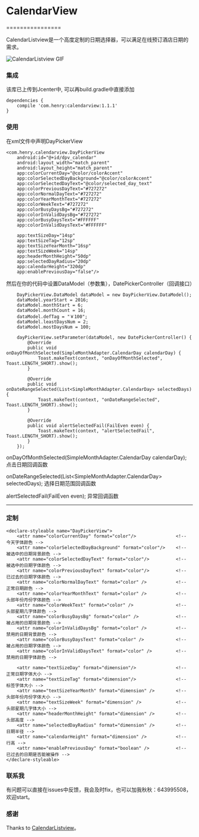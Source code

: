 # CalendarView
================

CalendarListview是一个高度定制的日期选择器，可以满足在线预订酒店日期的需求。

![CalendarListview GIF](https://github.com/traex/CalendarListview/blob/master/demo.gif)
 
### 集成
该库已上传到Jcenter中, 可以再build.gradle中直接添加

	dependencies {
	    compile 'com.henry:calendarview:1.1.1'
	}
 
### 使用
 
在xml文件中声明DayPickerView


    <com.henry.calendarview.DayPickerView
        android:id="@+id/dpv_calendar"
        android:layout_width="match_parent"
        android:layout_height="match_parent"
        app:colorCurrentDay="@color/colorAccent"
        app:colorSelectedDayBackground="@color/colorAccent"
        app:colorSelectedDayText="@color/selected_day_text"
        app:colorPreviousDayText="#727272"
        app:colorNormalDayText="#727272"
        app:colorYearMonthText="#727272"
        app:colorWeekText="#727272"
        app:colorBusyDaysBg="#727272"
        app:colorInValidDaysBg="#727272"
        app:colorBusyDaysText="#FFFFFF"
        app:colorInValidDaysText="#FFFFFF"

        app:textSizeDay="14sp"
        app:textSizeTag="12sp"
        app:textSizeYearMonth="16sp"
        app:textSizeWeek="14sp"
        app:headerMonthHeight="50dp"
        app:selectedDayRadius="20dp"
        app:calendarHeight="320dp"
        app:enablePreviousDay="false"/>
         


然后在你的代码中设置DataModel（参数集），DatePickerController（回调接口）

        DayPickerView.DataModel dataModel = new DayPickerView.DataModel();
        dataModel.yearStart = 2016;
        dataModel.monthStart = 6;
        dataModel.monthCount = 16;
        dataModel.defTag = "￥100";
        dataModel.leastDaysNum = 2;
        dataModel.mostDaysNum = 100;

		dayPickerView.setParameter(dataModel, new DatePickerController() {
            @Override
            public void onDayOfMonthSelected(SimpleMonthAdapter.CalendarDay calendarDay) {
                Toast.makeText(context, "onDayOfMonthSelected", Toast.LENGTH_SHORT).show();
            }

            @Override
            public void onDateRangeSelected(List<SimpleMonthAdapter.CalendarDay> selectedDays) {
                Toast.makeText(context, "onDateRangeSelected", Toast.LENGTH_SHORT).show();
            }

            @Override
            public void alertSelectedFail(FailEven even) {
                Toast.makeText(context, "alertSelectedFail", Toast.LENGTH_SHORT).show();
            }
        });

onDayOfMonthSelected(SimpleMonthAdapter.CalendarDay calendarDay);          点击日期回调函数

onDateRangeSelected(List<SimpleMonthAdapter.CalendarDay> selectedDays);    选择日期范围回调函数

alertSelectedFail(FailEven even);										   异常回调函数

---

### 定制

    <declare-styleable name="DayPickerView">
        <attr name="colorCurrentDay" format="color"/>               <!-- 今天字体颜色 -->
        <attr name="colorSelectedDayBackground" format="color"/>    <!-- 被选中的日期背景颜色 -->
        <attr name="colorSelectedDayText" format="color"/>          <!-- 被选中的日期字体颜色 -->
        <attr name="colorPreviousDayText" format="color"/>          <!-- 已过去的日期字体颜色 -->
        <attr name="colorNormalDayText" format="color" />           <!-- 正常日期颜色 -->
        <attr name="colorYearMonthText" format="color" />           <!-- 头部年份月份字体颜色 -->
        <attr name="colorWeekText" format="color" />                <!-- 头部星期几字体颜色 -->
        <attr name="colorBusyDaysBg" format="color" />              <!-- 被占用的日期背景颜色 -->
        <attr name="colorInValidDaysBg" format="color" />           <!-- 禁用的日期背景颜色 -->
        <attr name="colorBusyDaysText" format="color" />            <!-- 被占用的日期字体颜色 -->
        <attr name="colorInValidDaysText" format="color" />         <!-- 禁用的日期字体颜色 -->

        <attr name="textSizeDay" format="dimension"/>               <!-- 正常日期字体大小 -->
        <attr name="textSizeTag" format="dimension"/>               <!-- 标签字体大小 -->
        <attr name="textSizeYearMonth" format="dimension" />        <!-- 头部年份月份字体大小 -->
        <attr name="textSizeWeek" format="dimension" />             <!-- 头部星期几字体大小 -->
        <attr name="headerMonthHeight" format="dimension" />        <!-- 头部高度 -->
        <attr name="selectedDayRadius" format="dimension" />        <!-- 日期半径 -->
        <attr name="calendarHeight" format="dimension" />           <!-- 行高 -->
        <attr name="enablePreviousDay" format="boolean" />          <!-- 已过去的日期是否能被操作 -->
	</declare-styleable>

### 联系我

有问题可以直接在issues中反馈，我会及时fix，也可以加我秋秋：643995508，欢迎start。

### 感谢

Thanks to [CalendarListview](https://github.com/traex/CalendarListview)。
